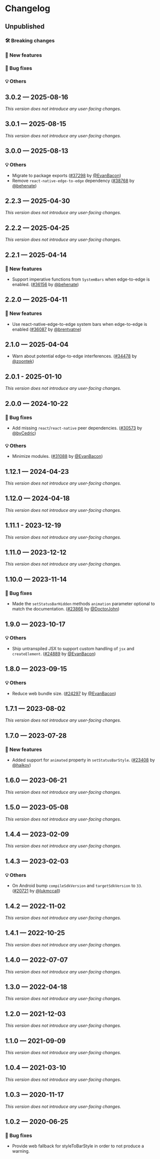 # Changelog

## Unpublished

### 🛠 Breaking changes

### 🎉 New features

### 🐛 Bug fixes

### 💡 Others

## 3.0.2 — 2025-08-16

_This version does not introduce any user-facing changes._

## 3.0.1 — 2025-08-15

_This version does not introduce any user-facing changes._

## 3.0.0 — 2025-08-13

### 💡 Others

- Migrate to package exports ([#37298](https://github.com/expo/expo/pull/37298) by [@EvanBacon](https://github.com/EvanBacon))
- Remove `react-native-edge-to-edge` dependency ([#38768](https://github.com/expo/expo/pull/38768) by [@behenate](https://github.com/behenate))

## 2.2.3 — 2025-04-30

_This version does not introduce any user-facing changes._

## 2.2.2 — 2025-04-25

_This version does not introduce any user-facing changes._

## 2.2.1 — 2025-04-14

### 🎉 New features

- Support imperative functions from `SystemBars` when edge-to-edge is enabled. ([#36156](https://github.com/expo/expo/pull/36156) by [@behenate](https://github.com/behenate))

## 2.2.0 — 2025-04-11

### 🎉 New features

- Use react-native-edge-to-edge system bars when edge-to-edge is enabled ([#36087](https://github.com/expo/expo/pull/36087) by [@brentvatne](https://github.com/brentvatne))

## 2.1.0 — 2025-04-04

- Warn about potential edge-to-edge interferences. ([#34478](https://github.com/expo/expo/pull/34478) by [@zoontek](https://github.com/zoontek))

## 2.0.1 - 2025-01-10

_This version does not introduce any user-facing changes._

## 2.0.0 — 2024-10-22

### 🐛 Bug fixes

- Add missing `react`/`react-native` peer dependencies. ([#30573](https://github.com/expo/expo/pull/30573) by [@byCedric](https://github.com/byCedric))

### 💡 Others

- Minimize modules. ([#31088](https://github.com/expo/expo/pull/31088) by [@EvanBacon](https://github.com/EvanBacon))

## 1.12.1 — 2024-04-23

_This version does not introduce any user-facing changes._

## 1.12.0 — 2024-04-18

_This version does not introduce any user-facing changes._

## 1.11.1 - 2023-12-19

_This version does not introduce any user-facing changes._

## 1.11.0 — 2023-12-12

_This version does not introduce any user-facing changes._

## 1.10.0 — 2023-11-14

### 🐛 Bug fixes

- Made the `setStatusBarHidden` methods `animation` parameter optional to match the documentation. ([#23866](https://github.com/expo/expo/pull/23866) by [@DoctorJohn](https://github.com/DoctorJohn))

## 1.9.0 — 2023-10-17

### 💡 Others

- Ship untranspiled JSX to support custom handling of `jsx` and `createElement`. ([#24889](https://github.com/expo/expo/pull/24889) by [@EvanBacon](https://github.com/EvanBacon))

## 1.8.0 — 2023-09-15

### 💡 Others

- Reduce web bundle size. ([#24297](https://github.com/expo/expo/pull/24297) by [@EvanBacon](https://github.com/EvanBacon))

## 1.7.1 — 2023-08-02

_This version does not introduce any user-facing changes._

## 1.7.0 — 2023-07-28

### 🎉 New features

- Added support for `animated` property in `setStatusBarStyle`. ([#23408](https://github.com/expo/expo/pull/23408) by [@haikov](https://github.com/haikov))

## 1.6.0 — 2023-06-21

_This version does not introduce any user-facing changes._

## 1.5.0 — 2023-05-08

_This version does not introduce any user-facing changes._

## 1.4.4 — 2023-02-09

_This version does not introduce any user-facing changes._

## 1.4.3 — 2023-02-03

### 💡 Others

- On Android bump `compileSdkVersion` and `targetSdkVersion` to `33`. ([#20721](https://github.com/expo/expo/pull/20721) by [@lukmccall](https://github.com/lukmccall))

## 1.4.2 — 2022-11-02

_This version does not introduce any user-facing changes._

## 1.4.1 — 2022-10-25

_This version does not introduce any user-facing changes._

## 1.4.0 — 2022-07-07

_This version does not introduce any user-facing changes._

## 1.3.0 — 2022-04-18

_This version does not introduce any user-facing changes._

## 1.2.0 — 2021-12-03

_This version does not introduce any user-facing changes._

## 1.1.0 — 2021-09-09

_This version does not introduce any user-facing changes._

## 1.0.4 — 2021-03-10

_This version does not introduce any user-facing changes._

## 1.0.3 — 2020-11-17

_This version does not introduce any user-facing changes._

## 1.0.2 — 2020-06-25

### 🐛 Bug fixes

- Provide web fallback for styleToBarStyle in order to not produce a warning.
